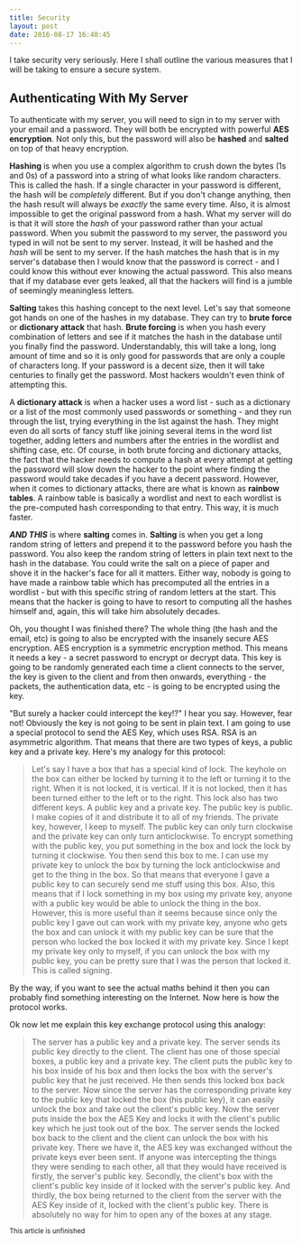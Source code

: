 ```yaml
---
title: Security
layout: post
date: 2016-08-17 16:40:45
---
```


I take security very seriously. Here I shall outline the various measures that I will be taking to ensure a secure system.

## Authenticating With My Server
To authenticate with my server, you will need to sign in to my server with your email and a password. They will both be encrypted with powerful **AES encryption**. Not only this, but the password will also be **hashed** and **salted** on top of that heavy encryption.

**Hashing** is when you use a complex algorithm to crush down the bytes (1s and 0s) of a password into a string of what looks like random characters. This is called the hash. If a single character in your password is different, the hash will be *completely* different. But if you don't change anything, then the hash result will always be *exactly* the same every time. Also, it is almost impossible to get the original password from a hash. What my server will do is that it will store the *hash* of your password rather than your actual password. When you submit the password to my server, the password you typed in will not be sent to my server. Instead, it will be hashed and the *hash* will be sent to my server. If the hash matches the hash that is in my server's database then I would know that the password is correct - and I could know this without ever knowing the actual password. This also means that if my database ever gets leaked, all that the hackers will find is a jumble of seemingly meaningless letters.

**Salting** takes this hashing concept to the next level. Let's say that someone got hands on one of the hashes in my database. They can try to **brute force** or **dictionary attack** that hash. **Brute forcing** is when you hash every combination of letters and see if it matches the hash in the database until you finally find the password. Understandably, this will take a long, long amount of time and so it is only good for passwords that are only a couple of characters long. If your password is a decent size, then it will take centuries to finally get the password. Most hackers wouldn't even think of attempting this.

A **dictionary attack** is when a hacker uses a word list - such as a dictionary or a list of the most commonly used passwords or something - and they run through the list, trying everything in the list against the hash. They might even do all sorts of fancy stuff like joining several items in the word list together, adding letters and numbers after the entries in the wordlist and shifting case, etc. Of course, in both brute forcing and dictionary attacks, the fact that the hacker needs to compute a hash at every attempt at getting the password will slow down the hacker to the point where finding the password would take decades if you have a decent password. However, when it comes to dictionary attacks, there are what is known as **rainbow tables**. A rainbow table is basically a wordlist and next to each wordlist is the pre-computed hash corresponding to that entry. This way, it is much faster.

***AND THIS*** is where **salting** comes in. **Salting** is when you get a long random string of letters and prepend it to the password before you hash the password. You also keep the random string of letters in plain text next to the hash in the database. You could write the salt on a piece of paper and shove it in the hacker's face for all it matters. Either way, nobody is going to have made a rainbow table which has precomputed all the entries in a wordlist - but with this specific string of random letters at the start. This means that the hacker is going to have to resort to computing all the hashes himself and, again, this will take him absolutely decades.

Oh, you thought I was finished there? The whole thing (the hash and the email, etc) is going to also be encrypted with the insanely secure AES encryption. AES encryption is a symmetric encryption method. This means it needs a key - a secret password to encrypt or decrypt data. This key is going to be randomly generated each time a client connects to the server, the key is given to the client and from then onwards, everything - the packets, the authentication data, etc - is going to be encrypted using the key.

"But surely a hacker could intercept the key!?" I hear you say. However, fear not! Obviously the key is not going to be sent in plain text. I am going to use a special protocol to send the AES Key, which uses RSA. RSA is an asymmetric algorithm. That means that there are two types of keys, a public key and a private key. Here's my analogy for this protocol:

> Let's say I have a box that has a special kind of lock. The keyhole on the box can either be locked by turning it to the left or turning it to the right. When it is not locked, it is vertical. If it is not locked, then it has been turned either to the left or to the right. This lock also has two different keys. A public key and a private key. The public key is public. I make copies of it and distribute it to all of my friends. The private key, however, I keep to myself. The public key can only turn clockwise and the private key can only turn anticlockwise. To encrypt something with the public key, you put something in the box and lock the lock by turning it clockwise. You then send this box to me. I can use my private key to unlock the box by turning the lock anticlockwise and get to the thing in the box. So that means that everyone I gave a public key to can securely send me stuff using this box. Also, this means that if I lock something in my box using my private key, anyone with a public key would be able to unlock the thing in the box. However, this is more useful than it seems because since only the public key I gave out can work with my private key, anyone who gets the box and can unlock it with my public key can be sure that the person who locked the box locked it with my private key. Since I kept my private key only to myself, if you can unlock the box with my public key, you can be pretty sure that I was the person that locked it. This is called signing.

By the way, if you want to see the actual maths behind it then you can probably find something interesting on the Internet. Now here is how the protocol works.

Ok now let me explain this key exchange protocol using this analogy:

> The server has a public key and a private key. The server sends its public key directly to the client. The client has one of those special boxes, a public key and a private key. The client puts the public key to his box inside of his box and then locks the box with the server's public key that he just received. He then sends this locked box back to the server. Now since the server has the corresponding private key to the public key that locked the box (his public key), it can easily unlock the box and take out the client's public key. Now the server puts inside the box the AES Key and locks it with the client's public key which he just took out of the box. The server sends the locked box back to the client and the client can unlock the box with his private key. There we have it, the AES key was exchanged without the private keys ever been sent. If anyone was intercepting the things they were sending to each other, all that they would have received is firstly, the server's public key. Secondly, the client's box with the client's public key inside of it locked with the server's public key. And thirdly, the box being returned to the client from the server with the AES Key inside of it, locked with the client's public key. There is absolutely no way for him to open any of the boxes at any stage.

<small>This article is unfinished</small>